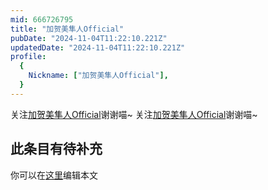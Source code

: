 ```yaml
---
mid: 666726795
title: "加贺美隼人Official"
pubDate: "2024-11-04T11:22:10.221Z"
updatedDate: "2024-11-04T11:22:10.221Z"
profile:
  {
    Nickname: ["加贺美隼人Official"],
  }
---
```


关注[加贺美隼人Official](https://space.bilibili.com/666726795)谢谢喵~ 关注[加贺美隼人Official](https://space.bilibili.com/666726795)谢谢喵~

## 此条目有待补充
你可以在[这里](https://github.com/Yuhanawa/VTuber.ICU/edit/master/src/content/v/加贺美隼人Official/index.md)编辑本文
